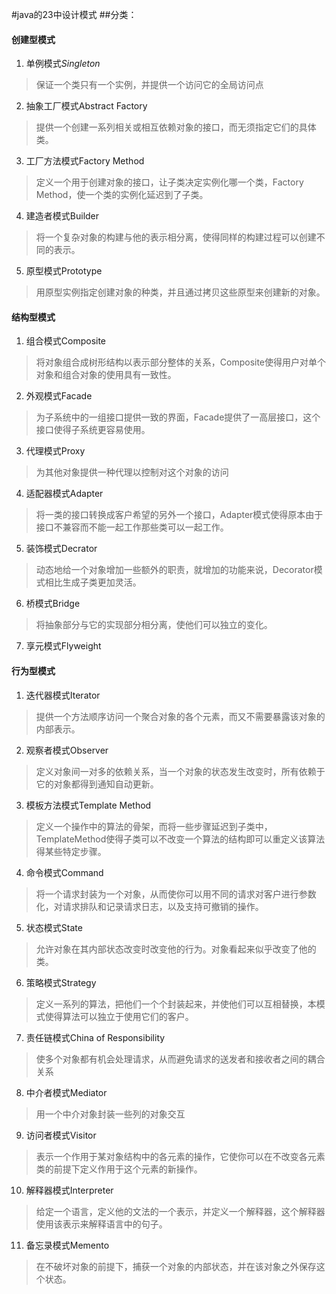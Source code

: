#java的23中设计模式
##分类：
#### 创建型模式
1. 单例模式*Singleton*
>保证一个类只有一个实例，并提供一个访问它的全局访问点
2. 抽象工厂模式Abstract Factory
>提供一个创建一系列相关或相互依赖对象的接口，而无须指定它们的具体类。
3. 工厂方法模式Factory Method
>定义一个用于创建对象的接口，让子类决定实例化哪一个类，Factory Method，使一个类的实例化延迟到了子类。
4. 建造者模式Builder
>将一个复杂对象的构建与他的表示相分离，使得同样的构建过程可以创建不同的表示。
5. 原型模式Prototype
>用原型实例指定创建对象的种类，并且通过拷贝这些原型来创建新的对象。
#### 结构型模式
1. 组合模式Composite
>将对象组合成树形结构以表示部分整体的关系，Composite使得用户对单个对象和组合对象的使用具有一致性。
2. 外观模式Facade
>为子系统中的一组接口提供一致的界面，Facade提供了一高层接口，这个接口使得子系统更容易使用。
3. 代理模式Proxy
>为其他对象提供一种代理以控制对这个对象的访问
4. 适配器模式Adapter
>将一类的接口转换成客户希望的另外一个接口，Adapter模式使得原本由于接口不兼容而不能一起工作那些类可以一起工作。
5. 装饰模式Decrator
>动态地给一个对象增加一些额外的职责，就增加的功能来说，Decorator模式相比生成子类更加灵活。
6. 桥模式Bridge
>将抽象部分与它的实现部分相分离，使他们可以独立的变化。
7. 享元模式Flyweight
#### 行为型模式
1. 迭代器模式Iterator
>提供一个方法顺序访问一个聚合对象的各个元素，而又不需要暴露该对象的内部表示。
2. 观察者模式Observer
>定义对象间一对多的依赖关系，当一个对象的状态发生改变时，所有依赖于它的对象都得到通知自动更新。
3. 模板方法模式Template Method
>定义一个操作中的算法的骨架，而将一些步骤延迟到子类中，TemplateMethod使得子类可以不改变一个算法的结构即可以重定义该算法得某些特定步骤。
4. 命令模式Command
>将一个请求封装为一个对象，从而使你可以用不同的请求对客户进行参数化，对请求排队和记录请求日志，以及支持可撤销的操作。
5. 状态模式State
>允许对象在其内部状态改变时改变他的行为。对象看起来似乎改变了他的类。
6. 策略模式Strategy
>定义一系列的算法，把他们一个个封装起来，并使他们可以互相替换，本模式使得算法可以独立于使用它们的客户。
7. 责任链模式China of Responsibility
>使多个对象都有机会处理请求，从而避免请求的送发者和接收者之间的耦合关系
8. 中介者模式Mediator
>用一个中介对象封装一些列的对象交互
9. 访问者模式Visitor
>表示一个作用于某对象结构中的各元素的操作，它使你可以在不改变各元素类的前提下定义作用于这个元素的新操作。
10. 解释器模式Interpreter
>给定一个语言，定义他的文法的一个表示，并定义一个解释器，这个解释器使用该表示来解释语言中的句子。
11. 备忘录模式Memento
>在不破坏对象的前提下，捕获一个对象的内部状态，并在该对象之外保存这个状态。

